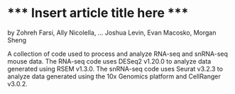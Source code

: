 # *** Insert article title here ***
by Zohreh Farsi, Ally Nicolella, ... Joshua Levin, Evan Macosko, Morgan Sheng

A collection of code used to process and analyze RNA-seq and snRNA-seq mouse data. The RNA-seq code uses DESeq2 v1.20.0 to analyze data generated using RSEM v1.3.0. The snRNA-seq code uses Seurat v3.2.3 to analyze data generated using the 10x Genomics platform and CellRanger v3.0.2.
